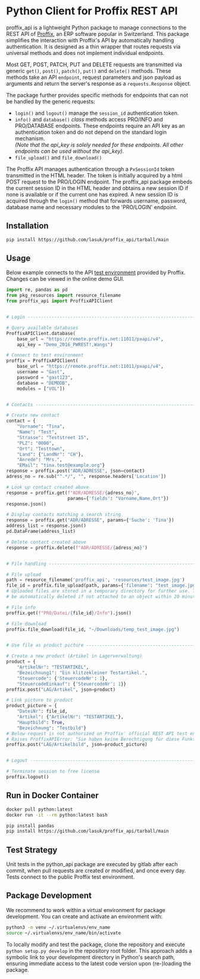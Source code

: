 # Python Client for Proffix REST API

proffix_api is a lightweight Python package to manage connections to the REST API of [Proffix](https://www.proffix.ch/), an ERP software popular in Switzerland. This package simplifies the interaction with Proffix's API by automatically handling authentication. It is designed as a thin wrapper that routes requests via universal methods and does not implement individual endpoints.

Most GET, POST, PATCH, PUT and DELETE requests are transmitted via generic `get()`, `post()`, `patch()`, `put()` and `delete()` methods. These methods take an API `endpoint`, request parameters and json payload as arguments and return the server's response as a `requests.Response` object.

The package further provides specific methods for endpoints that can not be handled by the generic requests:
- `login()` and `logout()` manage the `session_id` authentication token.
- `info()` and `database()` _class_ methods access PRO/INFO and PRO/DATABASE endpoints. These endpoints require an API key as an authentication token and do not depend on the standard login mechanism.\
_(Note that the api_key is solely needed for these endpoints. All other endpoints can be used without the api_key)._
- `file_upload()` and `file_download()`

The Proffix API manages authentication through a `PxSessionId` token transmitted in the HTML header. The token is initially acquired by a html POST request to the PRO/LOGIN endpoint. The proffix_api package embeds the current session ID in the HTML header and obtains a new session ID if none is available or if the current one has expired. A new session ID is acquired through the `login()` method that forwards username, password, database name and necessary modules to the 'PRO/LOGIN' endpoint.

## Installation

```bash
pip install https://github.com/lasuk/proffix_api/tarball/main
```

## Usage

Below example connects to the API [test environment](https://www.proffix.ch/Portals/0/content/REST%20API/zugriff_auf_testumgebung.html) provided by Proffix. Changes can be viewed in the online demo GUI.


```python
import re, pandas as pd
from pkg_resources import resource_filename
from proffix_api import ProffixAPIClient


# Login ------------------------------------------------------------------------

# Query available databases
ProffixAPIClient.database(
    base_url = "https://remote.proffix.net:11011/pxapi/v4",
    api_key = "Demo_2016_PWREST!,Wangs")

# Connect to test environment
proffix = ProffixAPIClient(
    base_url = "https://remote.proffix.net:11011/pxapi/v4",
    username = "Gast",
    password = "gast123",
    database = "DEMODB",
    modules = ["VOL"])


# Contacts ---------------------------------------------------------------------

# Create new contact
contact = {
    "Vorname": "Tina",
    "Name": "Test",
    "Strasse": "Teststreet 15",
    "PLZ": "0000",
    "Ort": "Testtown",
    "Land": {"LandNr": "CH"},
    "Anrede": "Mrs.",
    "EMail": "tina.test@example.org"}
response = proffix.post("ADR/ADRESSE", json=contact)
adress_no = re.sub("^.*/", "", response.headers['Location'])

# Look up contact created above
response = proffix.get(f"ADR/ADRESSE/{adress_no}",
                       params={'fields': "Vorname,Name,Ort"})
response.json()

# Display contacts matching a search string
response = proffix.get("ADR/ADRESSE", params={'Suche': 'Tina'})
address_list = response.json()
pd.DataFrame(address_list)

# Delete contact created above
response = proffix.delete(f"ADR/ADRESSE/{adress_no}")


# File handling ----------------------------------------------------------------

# File upload
path = resource_filename('proffix_api', 'resources/test_image.jpg')
file_id = proffix.file_upload(path, params={'filename': "test_image.jpg"})
# Uploaded files are stored in a temporary directory for further use. They will
# be automatically deleted if not attached to an object within 20 minutes.

# File info
proffix.get(f"PRO/Datei/{file_id}/Info").json()

# File download
proffix.file_download(file_id, "~/Downloads/temp_test_image.jpg")


# Use file as product picture --------------------------------------------------

# Create a new product (Artikel in Lagerverwaltung)
product = {
    "ArtikelNr": "TESTARTIKEL",
    "Bezeichnung1": "Ein klitzekleiner Testartikel.",
    "Steuercode": {'SteuercodeNr': 1},
    "SteuercodeEinkauf": {'SteuercodeNr': 1}}
proffix.post("LAG/Artikel", json=product)

# Link picture to product
product_picture = {
    "DateiNr": file_id,
    "Artikel": {"ArtikelNr": "TESTARTIKEL"},
    "Hauptbild": True,
    "Bezeichnung": "Testbild"}
# Below request is not authorized on Proffix' official REST API test environment
# Raises ProffixAPIError: "Sie haben keine Berechtigung für diese Funktion!"
proffix.post("LAG/Artikelbild", json=product_picture)


# Logout -----------------------------------------------------------------------

# Terminate session to free license
proffix.logout()
```

## Run in Docker Container

```bash
docker pull python:latest
docker run -it --rm python:latest bash

pip install pandas
pip install https://github.com/lasuk/proffix_api/tarball/main
```


## Test Strategy

Unit tests in the python_api package are executed by gitlab after each commit,
when pull requests are created or modified, and once every day. Tests connect to
the public Proffix test environment.

## Package Development

We recommend to work within a virtual environment for package development.
You can create and activate an environment with:

```bash
python3 -m venv ~/.virtualenvs/env_name
source ~/.virtualenvs/env_name/bin/activate
```

To locally modify and test the package, clone the repository and
execute `python setup.py develop` in the repository root folder. This approach
adds a symbolic link to your development directory in Python's search path,
ensuring immediate access to the latest code version upon (re-)loading the
package.
